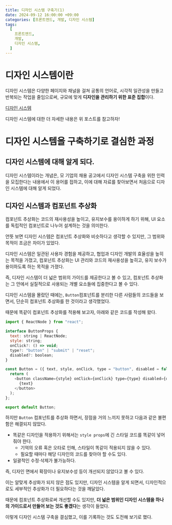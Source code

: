 ```yaml
---
title: 디자인 시스템 구축기(1)
date: 2024-09-12 16:00:00 +09:00
categories: [프론트엔드, 개발, 디자인 시스템]
tags:
  [
    프론트엔드,
    개발,
    디자인 시스템,
  ]
---
```


# 디자인 시스템이란
디자인 시스템은 다양한 페이지와 채널을 걸쳐 공통의 언어로, 시각적 일관성을 만들고 반복되는 작업을 줄임으로써, 규모에 맞게 **디자인을 관리하기 위한 표준 집합**이다. 

[디자인 시스템](https://by-hoon.github.io/posts/%EB%94%94%EC%9E%90%EC%9D%B8-%EC%8B%9C%EC%8A%A4%ED%85%9C/)

디자인 시스템에 대한 더 자세한 내용은 위 포스트를 참고하자!

# 디자인 시스템을 구축하기로 결심한 과정

## 디자인 시스템에 대해 알게 되다.
디자인 시스템이라는 개념은, 모 기업의 채용 공고에서 디자인 시스템 구축을 위한 인력을 모집한다는 내용에서 이 용어를 접하고, 이에 대해 자료를 찾아보면서 처음으로 디자인 시스템에 대해 알게 되었다.

## 디자인 시스템과 컴포넌트 추상화
컴포넌트 추상화는 코드의 재사용성을 높이고, 유지보수를 용이하게 하기 위해, UI 요소를 독립적인 컴포넌트로 나누어 설계하는 것을 의미한다.

언뜻 보면 디자인 시스템은 컴포넌트 추상화와 비슷하다고 생각할 수 있지만, 그 범위와 목적이 조금은 차이가 있었다.

디자인 시스템은 일관된 사용자 경험을 제공하고, 협업과 디자인 개발의 효율성을 높히는 목적을 가졌고, 컴포넌트 추상화는 UI 관리와 코드의 재사용성을 높히고, 유지 보수가 용이하도록 하는 목적을 가졌다.

즉, 디자인 시스템이 더 넓은 범위의 가이드를 제공한다고 볼 수 있고, 컴포넌트 추상화는 그 안에서 실질적으로 사용되는 개별 요소들에 집중한다고 볼 수 있다.

디자인 시스템을 몰랐던 때에는, `Button`컴포넌트를 분리한 다른 사람들의 코드들을 보면서, 단순히 컴포넌트 추상화를 한 것이라고 생각했었다. 

때문에 똑같이 컴포넌트 추상화를 적용해 보고자, 아래와 같은 코드를 작성해 왔다. 

```js
import { ReactNode } from "react";

interface ButtonProps {
  text: string | ReactNode;
  style: string;
  onClick?: () => void;
  type?: "button" | "submit" | "reset";
  disabled?: boolean;
}

const Button = ({ text, style, onClick, type = "button", disabled = false }: ButtonProps) => {
  return (
    <button className={style} onClick={onClick} type={type} disabled={disabled}>
      {text}
    </button>
  );
};

export default Button;
```

하지만 `Button` 컴포넌트를 추상화 하면서, 장점을 거의 느끼지 못하고 다음과 같은 불편함은 해결되지 않았다.

- 똑같은 디자인을 적용하기 위해서는 `style props`에 긴 스타일 코드를 똑같이 넣어줘야 한다.
  - 기억의 오류 혹은 오타로 인해, 스타일이 똑같이 적용되지 않을 수 있다.
  - 필요할 때마다 해당 디자인의 코드를 찾아야 할 수도 있다.
- 일괄적인 수정·삭제가 불가능하다.

즉, 디자인 면에서 확장이나 유지보수성 등이 개선되지 않았다고 볼 수 있다.

이는 알맞게 추상화가 되지 않은 점도 있지만, 디자인 시스템을 알게 되면서, 디자인적으로도 세부적인 추상화가 더 필요하다는 것을 깨달았다.

때문에 컴포넌트 추상화로써 개선할 수도 있지만, **더 넓은 범위인 디자인 시스템을 하나의 가이드로서 만들어 보는 것도 좋겠다**는 생각이 들었다.

이렇게 디자인 시스템 구축을 결심했고, 이를 기록하는 것도 도전해 보기로 했다.
